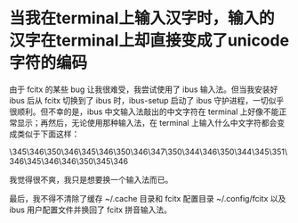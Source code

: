 #  当我在terminal上输入汉字时，输入的汉字在terminal上却直接变成了unicode字符的编码
由于 fcitx 的某些 bug 让我很难受，我尝试使用了 ibus 输入法。但当我安装好 ibus 后从 fcitx 切换到了 ibus 时，ibus-setup 启动了 ibus 守护进程，一切似乎很顺利。但不幸的是，ibus 中文输入法敲出的中文字符在 terminal 上好像不能正常显示；再然后，无论使用那种输入法，在 terminal 上输入什么中文字符都会变成类似于下面这样：

\345\346\350\346\345\346\350\346\347\350\344\346\350\344\345\351\346\345\346\346\350\345\346

我觉得很不爽，我只是想要换一个输入法而已。

最后，我不得不清除了缓存 ~/.cache 目录和 fcitx 配置目录 ~/.config/fcitx 以及 ibus 用户配置文件并换回了 fcitx 拼音输入法。



